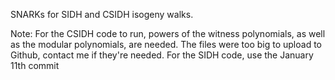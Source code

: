 SNARKs for SIDH and CSIDH isogeny walks.

Note: For the CSIDH code to run, powers of the witness polynomials, as well as the modular polynomials, are needed. The files were too big to upload to Github, contact me if they're needed.
For the SIDH code, use the January 11th commit
